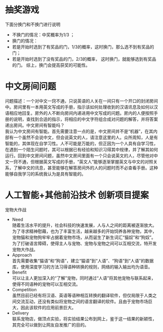 # 抽奖游戏
下面分换门和不换门进行说明  
    
- 不换门的情况：中奖概率为1/3 ；
- 换门的情况：
- 若是开始时选到了有奖品的门，1/3的概率，这时换门，那么选不到有奖品的门；
- 若是开始时选到了没有奖品的门，2/3的概率， 这时换门，就能够选到有奖品的门。
综上，换门会提高获奖的可能性。
# 中文房间问题
问题描述：一个对中文一窍不通，只说英语的人关在一间只有一个开口的封闭房间中。房间里有一本用英文写成的手册，指示该如何处理收到的汉语讯息及如何以汉语相应地回复。房外的人不断向房间内递进用中文写成的问题。房内的人便按照手册的说明，查找到合适的指示，将相应的中文字符组合成对问题的解答，并将答案递出房间。中文房间有智能吗？   
我认为中文房间有智能。首先需要注意一点的是，中文房间并不是“机器”，在其内部有一个虽然不会说中文，但会说英文的人，请注意这里的人。众所周知，人是有智能的，其体现在自学习性。人不可能是万能的，但正因为一个人具有自学习性，在遇到一个陌生问题时，其可以根据已有经验和知识习得其中规律，并了解其如何运行。回到中文房间问题，虽然中文房间里面有一个只会说英文的人，尽管他对中文一窍不通，但根据英文写成的手册，“英文人”能够逐渐掌握英文与中文的对照关系，了解中文的讯息，甚至能够在解答房间外的人的问题时而不必查看手册。这种能够自我学习的系统我认为是具有智能的。
# 人工智能+其他前沿技术 创新项目提案
宠物大作战
- Need    
    随着生活水平的提升，社会科技的快速发展，人与人之间的距离被逐渐放大。为了寻求精神慰藉，也为了丰富生活，越来越多的开始饲养各种宠物，其中，宠物猫和宠物狗牢牢占据着宠物市场，从而诞生了新生词汇“猫奴”和“狗奴”。为了打破语言障碍，使得主人与宠物、宠物与宠物之间可以互相交流，特开发宠物大作战。
- Approach    
    首先需要收集“猫语”和“狗语”，建立“猫语”到“人语”、“狗语”到“人语”的数据库，使用深度学习的方法习得语种转换的规则，网络的输入输出均为语音。
- Benefit    
    可以让主人更加深入的“了解”宠物，同时通过“人语”将其他宠物与联系起来，使得不同语种的宠物可以互相交流。
- Competition    
    虽然目前已经有将汉语、英语等语种相互转换的翻译软件，但仅局限于人类之间交流互动，还没有类似将宠物之间的语言翻译的软件。且由于宠物市场巨大，因此该软件的应用前景巨大。
- Delivery    
    联系宠物店，做顶点实验，将实验结果公布到网上，鉴于这一结果的新颖性，其完全可以做到让网友自发推广的目的。
